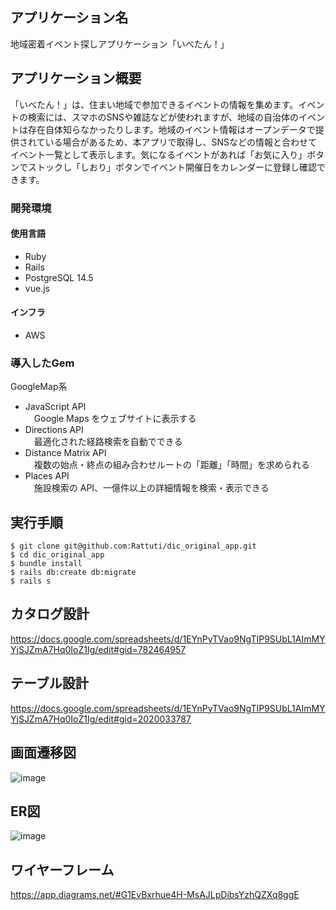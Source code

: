 ## アプリケーション名
地域密着イベント探しアプリケーション「いべたん！」

## アプリケーション概要
「いべたん！」は、住まい地域で参加できるイベントの情報を集めます。イベントの検索には、スマホのSNSや雑誌などが使われますが、地域の自治体のイベントは存在自体知らなかったりします。地域のイベント情報はオープンデータで提供されている場合があるため、本アプリで取得し、SNSなどの情報と合わせてイベント一覧として表示します。気になるイベントがあれば「お気に入り」ボタンでストックし「しおり」ボタンでイベント開催日をカレンダーに登録し確認できます。

### 開発環境
#### 使用言語
<ul>
  <li>Ruby
  <li>Rails
  <li>PostgreSQL 14.5
  <li>vue.js
</ul>

#### インフラ
<ul>
  <li>AWS
</ul>

### 導入したGem
GoogleMap系
<ul>
<li>JavaScript API
<br>　Google Maps をウェブサイトに表示する

<li>Directions API
<br>　最適化された経路検索を自動でできる

<li>Distance Matrix API
<br>　複数の始点・終点の組み合わせルートの「距離」「時間」を求められる

<li>Places API
<br>　施設検索の API、一億件以上の詳細情報を検索・表示できる

</ul>

## 実行手順
```
$ git clone git@github.com:Rattuti/dic_original_app.git
$ cd dic_original_app
$ bundle install
$ rails db:create db:migrate
$ rails s
```

## カタログ設計
https://docs.google.com/spreadsheets/d/1EYnPyTVao9NgTIP9SUbL1AImMYYjSJZmA7Hq0IoZ1Ig/edit#gid=782464957

## テーブル設計
https://docs.google.com/spreadsheets/d/1EYnPyTVao9NgTIP9SUbL1AImMYYjSJZmA7Hq0IoZ1Ig/edit#gid=2020033787

## 画面遷移図
![image](https://user-images.githubusercontent.com/93857649/195365256-1ee969c3-ddf0-4aca-ac5c-d9e0d5a726a0.png)

## ER図
![image](https://user-images.githubusercontent.com/93857649/195504091-28867f03-b620-44b6-9ba2-8a15c5597822.png)

## ワイヤーフレーム
https://app.diagrams.net/#G1EvBxrhue4H-MsAJLpDibsYzhQZXq8ggE
